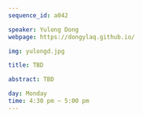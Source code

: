 ```yaml
---
sequence_id: a042

speaker: Yulong Dong
webpage: https://dongylaq.github.io/

img: yulongd.jpg

title: TBD

abstract: TBD

day: Monday
time: 4:30 pm ~ 5:00 pm
---
```

